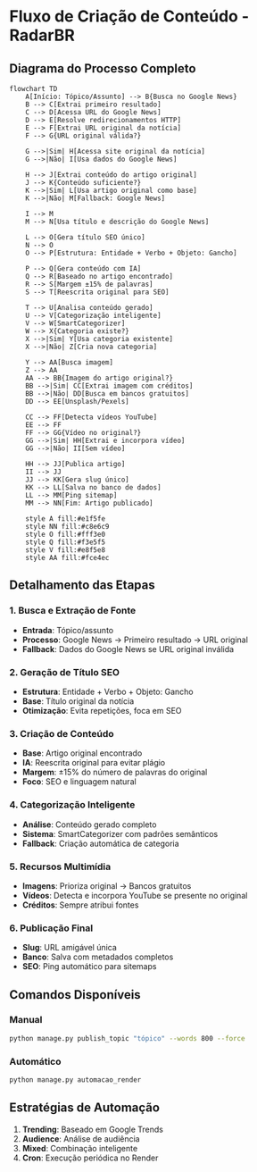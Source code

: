 # Fluxo de Criação de Conteúdo - RadarBR

## Diagrama do Processo Completo

```mermaid
flowchart TD
    A[Início: Tópico/Assunto] --> B{Busca no Google News}
    B --> C[Extrai primeiro resultado]
    C --> D[Acessa URL do Google News]
    D --> E[Resolve redirecionamentos HTTP]
    E --> F[Extrai URL original da notícia]
    F --> G{URL original válida?}
    
    G -->|Sim| H[Acessa site original da notícia]
    G -->|Não| I[Usa dados do Google News]
    
    H --> J[Extrai conteúdo do artigo original]
    J --> K{Conteúdo suficiente?}
    K -->|Sim| L[Usa artigo original como base]
    K -->|Não| M[Fallback: Google News]
    
    I --> M
    M --> N[Usa título e descrição do Google News]
    
    L --> O[Gera título SEO único]
    N --> O
    O --> P[Estrutura: Entidade + Verbo + Objeto: Gancho]
    
    P --> Q[Gera conteúdo com IA]
    Q --> R[Baseado no artigo encontrado]
    R --> S[Margem ±15% de palavras]
    S --> T[Reescrita original para SEO]
    
    T --> U[Analisa conteúdo gerado]
    U --> V[Categorização inteligente]
    V --> W[SmartCategorizer]
    W --> X{Categoria existe?}
    X -->|Sim| Y[Usa categoria existente]
    X -->|Não| Z[Cria nova categoria]
    
    Y --> AA[Busca imagem]
    Z --> AA
    AA --> BB{Imagem do artigo original?}
    BB -->|Sim| CC[Extrai imagem com créditos]
    BB -->|Não| DD[Busca em bancos gratuitos]
    DD --> EE[Unsplash/Pexels]
    
    CC --> FF[Detecta vídeos YouTube]
    EE --> FF
    FF --> GG{Vídeo no original?}
    GG -->|Sim| HH[Extrai e incorpora vídeo]
    GG -->|Não| II[Sem vídeo]
    
    HH --> JJ[Publica artigo]
    II --> JJ
    JJ --> KK[Gera slug único]
    KK --> LL[Salva no banco de dados]
    LL --> MM[Ping sitemap]
    MM --> NN[Fim: Artigo publicado]
    
    style A fill:#e1f5fe
    style NN fill:#c8e6c9
    style O fill:#fff3e0
    style Q fill:#f3e5f5
    style V fill:#e8f5e8
    style AA fill:#fce4ec
```

## Detalhamento das Etapas

### 1. **Busca e Extração de Fonte**
- **Entrada**: Tópico/assunto
- **Processo**: Google News → Primeiro resultado → URL original
- **Fallback**: Dados do Google News se URL original inválida

### 2. **Geração de Título SEO**
- **Estrutura**: Entidade + Verbo + Objeto: Gancho
- **Base**: Título original da notícia
- **Otimização**: Evita repetições, foca em SEO

### 3. **Criação de Conteúdo**
- **Base**: Artigo original encontrado
- **IA**: Reescrita original para evitar plágio
- **Margem**: ±15% do número de palavras do original
- **Foco**: SEO e linguagem natural

### 4. **Categorização Inteligente**
- **Análise**: Conteúdo gerado completo
- **Sistema**: SmartCategorizer com padrões semânticos
- **Fallback**: Criação automática de categoria

### 5. **Recursos Multimídia**
- **Imagens**: Prioriza original → Bancos gratuitos
- **Vídeos**: Detecta e incorpora YouTube se presente no original
- **Créditos**: Sempre atribui fontes

### 6. **Publicação Final**
- **Slug**: URL amigável única
- **Banco**: Salva com metadados completos
- **SEO**: Ping automático para sitemaps

## Comandos Disponíveis

### Manual
```bash
python manage.py publish_topic "tópico" --words 800 --force
```

### Automático
```bash
python manage.py automacao_render
```

## Estratégias de Automação

1. **Trending**: Baseado em Google Trends
2. **Audience**: Análise de audiência
3. **Mixed**: Combinação inteligente
4. **Cron**: Execução periódica no Render


